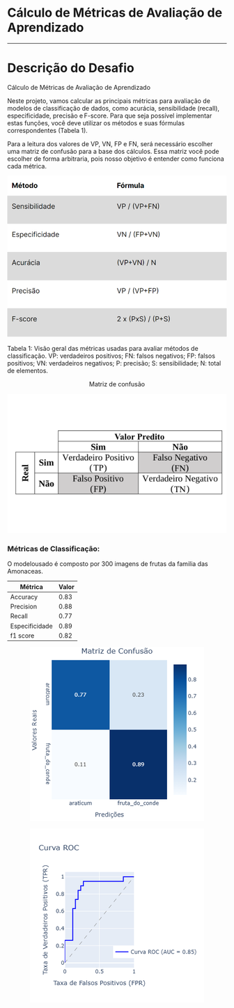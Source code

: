# Cálculo de Métricas de Avaliação de Aprendizado

---

# Descrição do Desafio
Cálculo de Métricas de Avaliação de Aprendizado

Neste projeto, vamos calcular as principais métricas para avaliação de modelos de classificação de dados, como acurácia, sensibilidade (recall), especificidade, precisão e F-score. Para que seja possível implementar estas funções, você deve utilizar os métodos e suas fórmulas correspondentes (Tabela 1).

Para a leitura dos valores de VP, VN, FP e FN, será necessário escolher uma matriz de confusão para a base dos cálculos. Essa matriz você pode escolher de forma arbitraria, pois nosso objetivo é entender como funciona cada métrica.
<p>
<center>

![metrica](img/metricas.png)
</center>
</p>

Tabela 1: Visão geral das métricas usadas para avaliar métodos de classificação. VP: verdadeiros positivos; FN: falsos negativos; FP: falsos positivos; VN: verdadeiros negativos; P: precisão; S: sensibilidade; N: total de elementos.


<p>
<center>

Matriz de confusão
</center>
</p>

![ifg](img/matrizConfusao-600x381.png)



### Métricas de Classificação:

O modelousado é composto por 300 imagens de frutas da familia das Amonaceas.

<P>
<center>

|Métrica|Valor|
|-|-|
|Accuracy       | 0.83|
Precision       | 0.88
Recall          | 0.77
Especificidade  | 0.89
f1 score        | 0.82
</center>
<p>

<P>
<center>

![fig2](img/matriz.png)
</center>
<p>

<P>
<center>

![fig2](img/curva.png)
</center>
<p>
